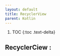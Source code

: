 ```yaml
---
layout: default
title: RecyclerView
parent: Kotlin
---
```


1. TOC
{:toc .text-delta} 

## RecyclerCiew : 


